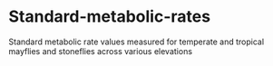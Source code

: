 # Standard-metabolic-rates
Standard metabolic rate values measured for temperate and tropical mayflies and stoneflies across various elevations
